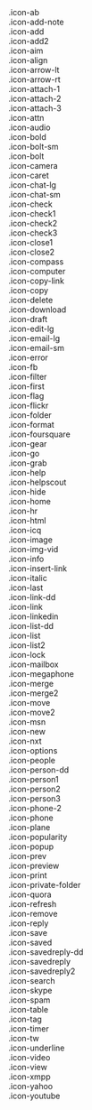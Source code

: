<div class="c-icon-list">
  
  <div class="c-icon-list__item">
    <i class="icon icon-ab"></i>
    <span>.icon-ab</span>
  </div>
  
  <div class="c-icon-list__item">
    <i class="icon icon-add-note"></i>
    <span>.icon-add-note</span>
  </div>
  
  <div class="c-icon-list__item">
    <i class="icon icon-add"></i>
    <span>.icon-add</span>
  </div>
  
  <div class="c-icon-list__item">
    <i class="icon icon-add2"></i>
    <span>.icon-add2</span>
  </div>
  
  <div class="c-icon-list__item">
    <i class="icon icon-aim"></i>
    <span>.icon-aim</span>
  </div>
  
  <div class="c-icon-list__item">
    <i class="icon icon-align"></i>
    <span>.icon-align</span>
  </div>
  
  <div class="c-icon-list__item">
    <i class="icon icon-arrow-lt"></i>
    <span>.icon-arrow-lt</span>
  </div>
  
  <div class="c-icon-list__item">
    <i class="icon icon-arrow-rt"></i>
    <span>.icon-arrow-rt</span>
  </div>
  
  <div class="c-icon-list__item">
    <i class="icon icon-attach-1"></i>
    <span>.icon-attach-1</span>
  </div>
  
  <div class="c-icon-list__item">
    <i class="icon icon-attach-2"></i>
    <span>.icon-attach-2</span>
  </div>
  
  <div class="c-icon-list__item">
    <i class="icon icon-attach-3"></i>
    <span>.icon-attach-3</span>
  </div>
  
  <div class="c-icon-list__item">
    <i class="icon icon-attn"></i>
    <span>.icon-attn</span>
  </div>
  
  <div class="c-icon-list__item">
    <i class="icon icon-audio"></i>
    <span>.icon-audio</span>
  </div>
  
  <div class="c-icon-list__item">
    <i class="icon icon-bold"></i>
    <span>.icon-bold</span>
  </div>
  
  <div class="c-icon-list__item">
    <i class="icon icon-bolt-sm"></i>
    <span>.icon-bolt-sm</span>
  </div>
  
  <div class="c-icon-list__item">
    <i class="icon icon-bolt"></i>
    <span>.icon-bolt</span>
  </div>
  
  <div class="c-icon-list__item">
    <i class="icon icon-camera"></i>
    <span>.icon-camera</span>
  </div>
  
  <div class="c-icon-list__item">
    <i class="icon icon-caret"></i>
    <span>.icon-caret</span>
  </div>
  
  <div class="c-icon-list__item">
    <i class="icon icon-chat-lg"></i>
    <span>.icon-chat-lg</span>
  </div>
  
  <div class="c-icon-list__item">
    <i class="icon icon-chat-sm"></i>
    <span>.icon-chat-sm</span>
  </div>
  
  <div class="c-icon-list__item">
    <i class="icon icon-check"></i>
    <span>.icon-check</span>
  </div>
  
  <div class="c-icon-list__item">
    <i class="icon icon-check1"></i>
    <span>.icon-check1</span>
  </div>
  
  <div class="c-icon-list__item">
    <i class="icon icon-check2"></i>
    <span>.icon-check2</span>
  </div>
  
  <div class="c-icon-list__item">
    <i class="icon icon-check3"></i>
    <span>.icon-check3</span>
  </div>
  
  <div class="c-icon-list__item">
    <i class="icon icon-close1"></i>
    <span>.icon-close1</span>
  </div>
  
  <div class="c-icon-list__item">
    <i class="icon icon-close2"></i>
    <span>.icon-close2</span>
  </div>
  
  <div class="c-icon-list__item">
    <i class="icon icon-compass"></i>
    <span>.icon-compass</span>
  </div>
  
  <div class="c-icon-list__item">
    <i class="icon icon-computer"></i>
    <span>.icon-computer</span>
  </div>
  
  <div class="c-icon-list__item">
    <i class="icon icon-copy-link"></i>
    <span>.icon-copy-link</span>
  </div>
  
  <div class="c-icon-list__item">
    <i class="icon icon-copy"></i>
    <span>.icon-copy</span>
  </div>
  
  <div class="c-icon-list__item">
    <i class="icon icon-delete"></i>
    <span>.icon-delete</span>
  </div>
  
  <div class="c-icon-list__item">
    <i class="icon icon-download"></i>
    <span>.icon-download</span>
  </div>
  
  <div class="c-icon-list__item">
    <i class="icon icon-draft"></i>
    <span>.icon-draft</span>
  </div>
  
  <div class="c-icon-list__item">
    <i class="icon icon-edit-lg"></i>
    <span>.icon-edit-lg</span>
  </div>
  
  <div class="c-icon-list__item">
    <i class="icon icon-email-lg"></i>
    <span>.icon-email-lg</span>
  </div>
  
  <div class="c-icon-list__item">
    <i class="icon icon-email-sm"></i>
    <span>.icon-email-sm</span>
  </div>
  
  <div class="c-icon-list__item">
    <i class="icon icon-error"></i>
    <span>.icon-error</span>
  </div>
  
  <div class="c-icon-list__item">
    <i class="icon icon-fb"></i>
    <span>.icon-fb</span>
  </div>
  
  <div class="c-icon-list__item">
    <i class="icon icon-filter"></i>
    <span>.icon-filter</span>
  </div>
  
  <div class="c-icon-list__item">
    <i class="icon icon-first"></i>
    <span>.icon-first</span>
  </div>
  
  <div class="c-icon-list__item">
    <i class="icon icon-flag"></i>
    <span>.icon-flag</span>
  </div>
  
  <div class="c-icon-list__item">
    <i class="icon icon-flickr"></i>
    <span>.icon-flickr</span>
  </div>
  
  <div class="c-icon-list__item">
    <i class="icon icon-folder"></i>
    <span>.icon-folder</span>
  </div>
  
  <div class="c-icon-list__item">
    <i class="icon icon-format"></i>
    <span>.icon-format</span>
  </div>
  
  <div class="c-icon-list__item">
    <i class="icon icon-foursquare"></i>
    <span>.icon-foursquare</span>
  </div>
  
  <div class="c-icon-list__item">
    <i class="icon icon-gear"></i>
    <span>.icon-gear</span>
  </div>
  
  <div class="c-icon-list__item">
    <i class="icon icon-go"></i>
    <span>.icon-go</span>
  </div>
  
  <div class="c-icon-list__item">
    <i class="icon icon-grab"></i>
    <span>.icon-grab</span>
  </div>
  
  <div class="c-icon-list__item">
    <i class="icon icon-help"></i>
    <span>.icon-help</span>
  </div>
  
  <div class="c-icon-list__item">
    <i class="icon icon-helpscout"></i>
    <span>.icon-helpscout</span>
  </div>
  
  <div class="c-icon-list__item">
    <i class="icon icon-hide"></i>
    <span>.icon-hide</span>
  </div>
  
  <div class="c-icon-list__item">
    <i class="icon icon-home"></i>
    <span>.icon-home</span>
  </div>
  
  <div class="c-icon-list__item">
    <i class="icon icon-hr"></i>
    <span>.icon-hr</span>
  </div>
  
  <div class="c-icon-list__item">
    <i class="icon icon-html"></i>
    <span>.icon-html</span>
  </div>
  
  <div class="c-icon-list__item">
    <i class="icon icon-icq"></i>
    <span>.icon-icq</span>
  </div>
  
  <div class="c-icon-list__item">
    <i class="icon icon-image"></i>
    <span>.icon-image</span>
  </div>
  
  <div class="c-icon-list__item">
    <i class="icon icon-img-vid"></i>
    <span>.icon-img-vid</span>
  </div>
  
  <div class="c-icon-list__item">
    <i class="icon icon-info"></i>
    <span>.icon-info</span>
  </div>
  
  <div class="c-icon-list__item">
    <i class="icon icon-insert-link"></i>
    <span>.icon-insert-link</span>
  </div>
  
  <div class="c-icon-list__item">
    <i class="icon icon-italic"></i>
    <span>.icon-italic</span>
  </div>
  
  <div class="c-icon-list__item">
    <i class="icon icon-last"></i>
    <span>.icon-last</span>
  </div>
  
  <div class="c-icon-list__item">
    <i class="icon icon-link-dd"></i>
    <span>.icon-link-dd</span>
  </div>
  
  <div class="c-icon-list__item">
    <i class="icon icon-link"></i>
    <span>.icon-link</span>
  </div>
  
  <div class="c-icon-list__item">
    <i class="icon icon-linkedin"></i>
    <span>.icon-linkedin</span>
  </div>
  
  <div class="c-icon-list__item">
    <i class="icon icon-list-dd"></i>
    <span>.icon-list-dd</span>
  </div>
  
  <div class="c-icon-list__item">
    <i class="icon icon-list"></i>
    <span>.icon-list</span>
  </div>
  
  <div class="c-icon-list__item">
    <i class="icon icon-list2"></i>
    <span>.icon-list2</span>
  </div>
  
  <div class="c-icon-list__item">
    <i class="icon icon-lock"></i>
    <span>.icon-lock</span>
  </div>
  
  <div class="c-icon-list__item">
    <i class="icon icon-mailbox"></i>
    <span>.icon-mailbox</span>
  </div>
  
  <div class="c-icon-list__item">
    <i class="icon icon-megaphone"></i>
    <span>.icon-megaphone</span>
  </div>
  
  <div class="c-icon-list__item">
    <i class="icon icon-merge"></i>
    <span>.icon-merge</span>
  </div>
  
  <div class="c-icon-list__item">
    <i class="icon icon-merge2"></i>
    <span>.icon-merge2</span>
  </div>
  
  <div class="c-icon-list__item">
    <i class="icon icon-move"></i>
    <span>.icon-move</span>
  </div>
  
  <div class="c-icon-list__item">
    <i class="icon icon-move2"></i>
    <span>.icon-move2</span>
  </div>
  
  <div class="c-icon-list__item">
    <i class="icon icon-msn"></i>
    <span>.icon-msn</span>
  </div>
  
  <div class="c-icon-list__item">
    <i class="icon icon-new"></i>
    <span>.icon-new</span>
  </div>
  
  <div class="c-icon-list__item">
    <i class="icon icon-nxt"></i>
    <span>.icon-nxt</span>
  </div>
  
  <div class="c-icon-list__item">
    <i class="icon icon-options"></i>
    <span>.icon-options</span>
  </div>
  
  <div class="c-icon-list__item">
    <i class="icon icon-people"></i>
    <span>.icon-people</span>
  </div>
  
  <div class="c-icon-list__item">
    <i class="icon icon-person-dd"></i>
    <span>.icon-person-dd</span>
  </div>
  
  <div class="c-icon-list__item">
    <i class="icon icon-person1"></i>
    <span>.icon-person1</span>
  </div>
  
  <div class="c-icon-list__item">
    <i class="icon icon-person2"></i>
    <span>.icon-person2</span>
  </div>
  
  <div class="c-icon-list__item">
    <i class="icon icon-person3"></i>
    <span>.icon-person3</span>
  </div>
  
  <div class="c-icon-list__item">
    <i class="icon icon-phone-2"></i>
    <span>.icon-phone-2</span>
  </div>
  
  <div class="c-icon-list__item">
    <i class="icon icon-phone"></i>
    <span>.icon-phone</span>
  </div>
  
  <div class="c-icon-list__item">
    <i class="icon icon-plane"></i>
    <span>.icon-plane</span>
  </div>
  
  <div class="c-icon-list__item">
    <i class="icon icon-popularity"></i>
    <span>.icon-popularity</span>
  </div>
  
  <div class="c-icon-list__item">
    <i class="icon icon-popup"></i>
    <span>.icon-popup</span>
  </div>
  
  <div class="c-icon-list__item">
    <i class="icon icon-prev"></i>
    <span>.icon-prev</span>
  </div>
  
  <div class="c-icon-list__item">
    <i class="icon icon-preview"></i>
    <span>.icon-preview</span>
  </div>
  
  <div class="c-icon-list__item">
    <i class="icon icon-print"></i>
    <span>.icon-print</span>
  </div>
  
  <div class="c-icon-list__item">
    <i class="icon icon-private-folder"></i>
    <span>.icon-private-folder</span>
  </div>
  
  <div class="c-icon-list__item">
    <i class="icon icon-quora"></i>
    <span>.icon-quora</span>
  </div>
  
  <div class="c-icon-list__item">
    <i class="icon icon-refresh"></i>
    <span>.icon-refresh</span>
  </div>
  
  <div class="c-icon-list__item">
    <i class="icon icon-remove"></i>
    <span>.icon-remove</span>
  </div>
  
  <div class="c-icon-list__item">
    <i class="icon icon-reply"></i>
    <span>.icon-reply</span>
  </div>
  
  <div class="c-icon-list__item">
    <i class="icon icon-save"></i>
    <span>.icon-save</span>
  </div>
  
  <div class="c-icon-list__item">
    <i class="icon icon-saved"></i>
    <span>.icon-saved</span>
  </div>
  
  <div class="c-icon-list__item">
    <i class="icon icon-savedreply-dd"></i>
    <span>.icon-savedreply-dd</span>
  </div>
  
  <div class="c-icon-list__item">
    <i class="icon icon-savedreply"></i>
    <span>.icon-savedreply</span>
  </div>
  
  <div class="c-icon-list__item">
    <i class="icon icon-savedreply2"></i>
    <span>.icon-savedreply2</span>
  </div>
  
  <div class="c-icon-list__item">
    <i class="icon icon-search"></i>
    <span>.icon-search</span>
  </div>
  
  <div class="c-icon-list__item">
    <i class="icon icon-skype"></i>
    <span>.icon-skype</span>
  </div>
  
  <div class="c-icon-list__item">
    <i class="icon icon-spam"></i>
    <span>.icon-spam</span>
  </div>
  
  <div class="c-icon-list__item">
    <i class="icon icon-table"></i>
    <span>.icon-table</span>
  </div>
  
  <div class="c-icon-list__item">
    <i class="icon icon-tag"></i>
    <span>.icon-tag</span>
  </div>
  
  <div class="c-icon-list__item">
    <i class="icon icon-timer"></i>
    <span>.icon-timer</span>
  </div>
  
  <div class="c-icon-list__item">
    <i class="icon icon-tw"></i>
    <span>.icon-tw</span>
  </div>
  
  <div class="c-icon-list__item">
    <i class="icon icon-underline"></i>
    <span>.icon-underline</span>
  </div>
  
  <div class="c-icon-list__item">
    <i class="icon icon-video"></i>
    <span>.icon-video</span>
  </div>
  
  <div class="c-icon-list__item">
    <i class="icon icon-view"></i>
    <span>.icon-view</span>
  </div>
  
  <div class="c-icon-list__item">
    <i class="icon icon-xmpp"></i>
    <span>.icon-xmpp</span>
  </div>
  
  <div class="c-icon-list__item">
    <i class="icon icon-yahoo"></i>
    <span>.icon-yahoo</span>
  </div>
  
  <div class="c-icon-list__item">
    <i class="icon icon-youtube"></i>
    <span>.icon-youtube</span>
  </div>
  
</div>